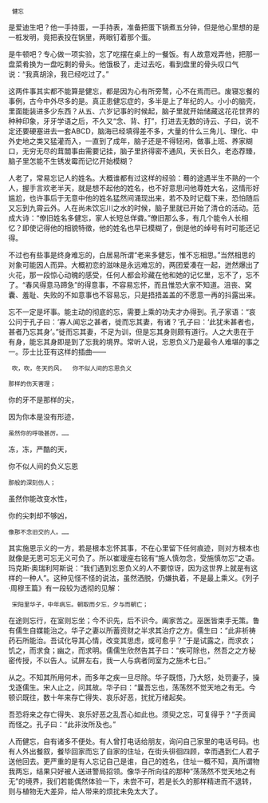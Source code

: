     健忘 

   是爱迪生吧？他一手持蛋，一手持表，准备把蛋下锅煮五分钟，但是他心里想的是一桩发明，竟把表投在锅里，两眼钉着那个蛋。 

   是牛顿吧？专心做一项实验，忘了吃摆在桌上的一餐饭。有人故意戏弄他，把那一盘菜肴换为一盘吃剩的骨头。他饿极了，走过去吃，看到盘里的骨头叹口气说：“我真胡涂，我已经吃过了。” 

   这两件事其实都不能算是健忘，都是因为心有所旁鹜，心不在焉而已。废寝忘餐的事例，古今中外尽多的是。真正患健忘症的，多半是上了年纪的人。小小的脑壳，里面能装进多少东西？从五、六岁记事的时候起，脑子里就开始储藏这花花世界的种种印象，牙牙学语之后，不久又“念、背、打”，打进去无数的诗云、子曰，说不定还要硬塞进去一套ABCD，脑海已经填得差不多，大量的什么三角儿、理化、中外史地之类又猛灌而入，一直到了成年，脑子还是不得轻闲，做事上班、养家糊口，无穷无尽的茸闒事由需要记挂，脑子里挤得密不通风，天长日久，老态荐臻，脑子里怎能不生锈发霉而记忆开始模糊？ 

   人老了，常易忘记人的姓名。大概谁都有过这样的经验：蓦的途遇半生不熟的一个人，握手言欢老半天，就是想不起他的姓名，也不好意思问他尊姓大名，这情形好尴尬，也许事后于无意中他的姓名猛然间涌现出来，若不及时记载下来，恐怕随后又忘到九霄云外。人在尚未饮忘川之水的时候，脑子里就已开始了清仓的活动。范成大诗：“僚旧姓名多健忘，家人长短总佯聋。”僚旧那么多，有几个能令人长相忆？即使记得他的相貌特徵，他的姓名也早已模糊了，倒是他的绰号有时可能还记得。 

   不过也有些事是终身难忘的，白居易所谓“老来多健忘，惟不忘相思。”当然相思的对象可能因人而异。大概初恋的滋味是永远难忘的，两团爱凑在一起，迸然爆出了火花，那一段惊心动魄的感受，任何人都会珍藏在他和她的记忆里，忘不了，忘不了。“春风得意马蹄急”的得意事，不容易忘怀，而且惟恐大家不知道。沮丧、窝囊、羞耻、失败的不如意事也不容易忘，只是捂捂盖盖的不愿意一再的抖露出来。 

   忘不一定是坏事。能主动的彻底的忘，需要上乘的功夫才办得到。孔子家语：“哀公问于孔子曰：‘寡人闻忘之甚者，徙而忘其妻，有诸？’孔子曰：‘此犹未甚者也，甚者乃忘其身’。”徙而忘其妻，不足为训，但是忘其身则颇有道行。人之大患在于有身，能忘其身即是到了忘我的境界。常听人说，忘恩负义乃是最令人难堪的事之一。莎士比亚有这样的插曲—— 

     吹，吹，冬天的风，  你不似人间的忘恩负义 

    那样的伤天害理； 

   你的牙不是那样的尖， 

   因为你本是没有形迹， 

    虽然你的呼吸甚厉。…… 

   冻，冻，严酷的天， 

   你不似人间的负义忘恩 

    那般的深刻伤人； 

   虽然你能改变水性， 

   你的尖刺却不够凶， 

    像那不念旧交的人。…… 

   其实施恩示义的一方，若是根本忘怀其事，不在心里留下任何痕迹，则对方根本也就像是无恩可忘无义可负了。所以崔瑷座右铭有“施人慎勿念，受施慎勿忘”之语。玛克斯·奥瑞利阿斯说：“我们遇到忘恩负义的人不要惊讶，因为这世界上就是有这样的一种人”。这种见怪不怪的说法，虽然洒脱，仍嫌执着，不是最上乘义。《列子·周穆王篇》有一段较为透彻的见解： 

     宋阳里华子，中年病忘。朝取而夕忘，夕与而朝亡； 

   在途则忘行，在室则忘坐；今不识先，后不识今。阖家苦之。巫医皆束手无策。鲁有儒生自媒能治之。华子之妻以所蓄资财之半求其治疗之方。儒生曰：“此非祈祷药石所能治。吾试化导其心情，改变其思虑，或可愈乎？”于是试露之，而求衣；饥之，而求食；幽之，而求明。儒儒生欣然告其子曰：“疾可除也，然吾之之方秘密传授，不以告人。试屏左右，我一人与病者同室为之施术七日。” 

   从之。不知其所用何术，而多年之疾一旦尽除。华子既悟，乃大怒，处罚妻子，操戈逐儒生。宋人止之，问其故。华子曰：“曩吾忘也，荡荡然不觉天地之有无。今顿识既往，数十年来存亡得失、哀乐好恶，扰扰万绪起矣。 

   吾恐将来之存亡得失、哀乐好恶之乱吾心如此也。须臾之忘，可复得乎？”子贡闻而怪之。孔子曰：“此非汝所及也。” 

   人而健忘，自有诸多不便处。有人曾打电话给朋友，询问自己家里的电话号码。也有人外出餐叙，餐毕回家而忘了自家的住址，在街头徘徊四顾，幸而遇到仁人君子送他回去。更严重的是有人忘记自己是谁，自己的姓名，住址一概不知，真所谓物我两忘，结果只好被人送进警局招领。像华子所向往的那种“荡荡然不觉天地之有无”的境界，我们若能偶然体验一下，未尝不可，若是长久的那样精进而不退转，则与植物无大差异，给人带来的烦扰未免太大了。 

